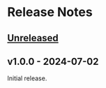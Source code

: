 # Release Notes

## [Unreleased](https://github.com/laravel/horizon/compare/1.0.0...main)

## v1.0.0 - 2024-07-02

Initial release.
